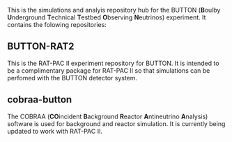 This is the simulations and analyis repository hub for the BUTTON (**B**oulby **U**nderground **T**echnical **T**estbed **O**bserving **N**eutrinos) experiment.
It contains the folowing repositories:

## BUTTON-RAT2
This is the RAT-PAC II experiment repository for BUTTON. It is intended to be a complimentary package for RAT-PAC II so that simulations can be perfomed with the BUTTON detector system. 

## cobraa-button
The COBRAA (**CO**incident **B**ackground **R**eactor **A**ntineutrino **A**nalysis) software is used for background and reactor simulation. It is currently being updated to work with RAT-PAC II. 



